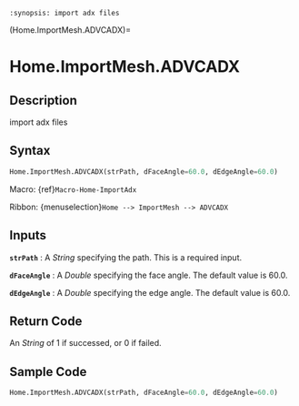 ```{module} Home.ImportMesh.ADVCADX()
:synopsis: import adx files
```

(Home.ImportMesh.ADVCADX)=

# Home.ImportMesh.ADVCADX

## Description

import adx files

## Syntax

```python
Home.ImportMesh.ADVCADX(strPath, dFaceAngle=60.0, dEdgeAngle=60.0)
```

Macro: {ref}`Macro-Home-ImportAdx`

Ribbon: {menuselection}`Home --> ImportMesh --> ADVCADX`

## Inputs

**`strPath`**
: A _String_ specifying the path. This is a required input.

**`dFaceAngle`**
: A _Double_ specifying the face angle. The default value is 60.0.

**`dEdgeAngle`**
: A _Double_ specifying the edge angle. The default value is 60.0.

## Return Code

An _String_ of 1 if successed, or 0 if failed.

## Sample Code

```python
Home.ImportMesh.ADVCADX(strPath, dFaceAngle=60.0, dEdgeAngle=60.0)
```

